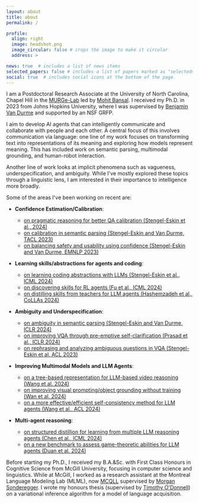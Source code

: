 ```yaml
---
layout: about
title: about
permalink: /

profile:
  align: right
  image: headshot.png
  image_circular: false # crops the image to make it circular
  address: >

news: true  # includes a list of news items
selected_papers: false # includes a list of papers marked as "selected={true}"
social: true  # includes social icons at the bottom of the page
---
```


I am a Postdoctoral Research Associate at the University of North Carolina, Chapel Hill in the [MURGe-Lab](https://murgelab.cs.unc.edu) led by [Mohit Bansal](https://murgelab.cs.unc.edu). 
I received my Ph.D. in 2023 from Johns Hopkins University, where I was supervised by [Benjamin Van Durme](https://www.cs.jhu.edu/~vandurme/) and supported by an NSF GRFP. 

I aim to develop AI agents that can intelligently communicate and collaborate with people and each other. 
A central focus of this involves communication via language: one line of my work focuses on transforming text into representations of its meaning and exploring how models represent meaning.
This has included work on semantic parsing, multimodal grounding, and human-robot interaction. 

Another line of work looks at implicit phenomena such as vagueness, underspecification, and ambiguity. 
While I've mostly explored these topics through a linguistic lens, I am interested in their importance to intelligence more broadly.

Some of the areas I've been working on recent are:


- **Confidence Estimation/Calibration**: 
    - [on pragmatic reasoning for better QA calibration (Stengel-Eskin et al., 2024)](https://arxiv.org/abs/2405.21028)
    - [on calibration in semantic parsing (Stengel-Eskin and Van Durme, TACL 2023)](https://direct.mit.edu/tacl/article/doi/10.1162/tacl_a_00598/117737)
    - [on balancing safety and usability using confidence (Stengel-Eskin and Van Durme, EMNLP 2023)](https://aclanthology.org/2023.emnlp-main.159/)

- **Learning skills/abstractions for agents and coding**: 
    - [on learning coding abstractions with LLMs (Stengel-Eskin et al., ICML 2024)](https://arxiv.org/abs/2401.16467)
    - [on discovering skills for RL agents (Fu et al., ICML 2024)](https://arxiv.org/abs/2402.16354)
    - [on distilling skills from teachers for LLM agents (Hashemzadeh et al., CoLLAs 2024)](https://arxiv.org/abs/2405.02749)

- **Ambiguity and Underspecification**: 
    - [on ambiguity in semantic parsing (Stengel-Eskin and Van Durme, ICLR 2024)](https://openreview.net/forum?id=qL9gogRepu) 
    - [on improving VQA through pre-emptive self-clarification (Prasad et al., ICLR 2024)](https://openreview.net/forum?id=L4nOxziGf9)
    - [on rephrasing and analyzing ambiguous questions in VQA (Stengel-Eskin et al. ACL 2023)](https://aclanthology.org/2023.acl-long.569/) 

- **Improving Multimodal Models and LLM Agents**:
    - [on a tree-based representation for LLM-based video reasoning (Wang et al. 2024)](https://arxiv.org/abs/2405.19209)
    - [on improving visual prompting/object grounding without training (Wan et al. 2024)](https://arxiv.org/abs/2403.02325) 
    - [on a more effective/efficient self-consistency method for LLM agents (Wang et al., ACL 2024)](https://arxiv.org/abs/2402.13212)

- **Multi-agent reasoning**: 
    - [on structured distillion for learning from multiple LLM reasoning agents (Chen et al., ICML 2024)](https://arxiv.org/abs/2402.01620)
    - [on a new benchmark to assess game-theoretic abilities for LLM agents (Duan et al. 2024)](https://arxiv.org/abs/2402.12348)

Before starting my Ph.D., I received my B.A.&Sc. with First Class Honours in Cognitive Science from McGill University, focusing in computer science and linguistics.
While at McGill, I worked as a research assistant at the Montreal Language Modeling Lab (MLML), now [MCQLL](https://mcqll.org) supervised by [Morgan Sonderegger](http://people.linguistics.mcgill.ca/~morgan/).
I wrote my honours thesis (supervised by [Timothy O'Donnell](https://todonnell.github.io)) on a variational inference algorithm for a model of language acquisition.

